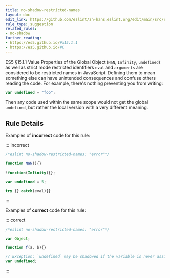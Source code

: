 ```yaml
---
title: no-shadow-restricted-names
layout: doc
edit_link: https://github.com/eslint/zh-hans.eslint.org/edit/main/src/rules/no-shadow-restricted-names.md
rule_type: suggestion
related_rules:
- no-shadow
further_reading:
- https://es5.github.io/#x15.1.1
- https://es5.github.io/#C
---
```




ES5 §15.1.1 Value Properties of the Global Object (`NaN`, `Infinity`, `undefined`) as well as strict mode restricted identifiers `eval` and `arguments` are considered to be restricted names in JavaScript. Defining them to mean something else can have unintended consequences and confuse others reading the code. For example, there's nothing preventing you from writing:

```js
var undefined = "foo";
```

Then any code used within the same scope would not get the global `undefined`, but rather the local version with a very different meaning.

## Rule Details

Examples of **incorrect** code for this rule:

::: incorrect

```js
/*eslint no-shadow-restricted-names: "error"*/

function NaN(){}

!function(Infinity){};

var undefined = 5;

try {} catch(eval){}
```

:::

Examples of **correct** code for this rule:

::: correct

```js
/*eslint no-shadow-restricted-names: "error"*/

var Object;

function f(a, b){}

// Exception: `undefined` may be shadowed if the variable is never assigned a value.
var undefined;
```

:::
